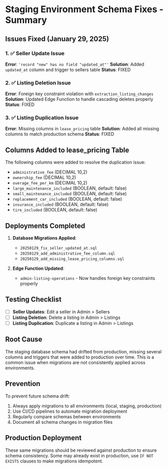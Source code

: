 # Staging Environment Schema Fixes - Summary

## Issues Fixed (January 29, 2025)

### 1. ✅ Seller Update Issue
**Error**: `'record "new" has no field "updated_at"'`
**Solution**: Added `updated_at` column and trigger to sellers table
**Status**: FIXED

### 2. ✅ Listing Deletion Issue  
**Error**: Foreign key constraint violation with `extraction_listing_changes`
**Solution**: Updated Edge Function to handle cascading deletes properly
**Status**: FIXED

### 3. ✅ Listing Duplication Issue
**Error**: Missing columns in `lease_pricing` table
**Solution**: Added all missing columns to match production schema
**Status**: FIXED

## Columns Added to lease_pricing Table

The following columns were added to resolve the duplication issue:
- `administrative_fee` (DECIMAL 10,2)
- `ownership_fee` (DECIMAL 10,2)
- `overage_fee_per_km` (DECIMAL 10,2)
- `large_maintenance_included` (BOOLEAN, default: false)
- `small_maintenance_included` (BOOLEAN, default: false)
- `replacement_car_included` (BOOLEAN, default: false)
- `insurance_included` (BOOLEAN, default: false)
- `tire_included` (BOOLEAN, default: false)

## Deployments Completed

1. **Database Migrations Applied**:
   - `20250129_fix_seller_updated_at.sql`
   - `20250129_add_administrative_fee_column.sql`
   - `20250129_add_missing_lease_pricing_columns.sql`

2. **Edge Function Updated**:
   - `admin-listing-operations` - Now handles foreign key constraints properly

## Testing Checklist

- [ ] **Seller Updates**: Edit a seller in Admin > Sellers
- [ ] **Listing Deletion**: Delete a listing in Admin > Listings  
- [ ] **Listing Duplication**: Duplicate a listing in Admin > Listings

## Root Cause

The staging database schema had drifted from production, missing several columns and triggers that were added to production over time. This is a common issue when migrations are not consistently applied across environments.

## Prevention

To prevent future schema drift:
1. Always apply migrations to all environments (local, staging, production)
2. Use CI/CD pipelines to automate migration deployment
3. Regularly compare schemas between environments
4. Document all schema changes in migration files

## Production Deployment

These same migrations should be reviewed against production to ensure schema consistency. Some may already exist in production, use `IF NOT EXISTS` clauses to make migrations idempotent.